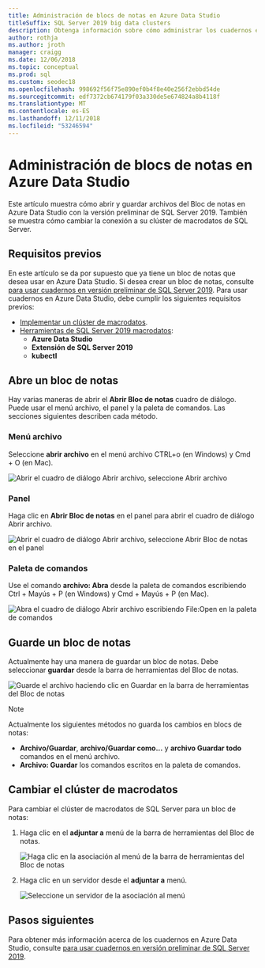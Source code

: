 ```yaml
---
title: Administración de blocs de notas en Azure Data Studio
titleSuffix: SQL Server 2019 big data clusters
description: Obtenga información sobre cómo administrar los cuadernos en Azure Data Studio. Esto incluye la apertura de blocs de notas, guardarlos y cambiar la conexión de clúster de macrodatos.
author: rothja
ms.author: jroth
manager: craigg
ms.date: 12/06/2018
ms.topic: conceptual
ms.prod: sql
ms.custom: seodec18
ms.openlocfilehash: 998692f56f75e890ef0b4f8e40e256f2ebbd54de
ms.sourcegitcommit: edf7372cb674179f03a330de5e674824a8b4118f
ms.translationtype: MT
ms.contentlocale: es-ES
ms.lasthandoff: 12/11/2018
ms.locfileid: "53246594"
---
```

# <a name="how-to-manage-notebooks-in-azure-data-studio"></a>Administración de blocs de notas en Azure Data Studio

Este artículo muestra cómo abrir y guardar archivos del Bloc de notas en Azure Data Studio con la versión preliminar de SQL Server 2019. También se muestra cómo cambiar la conexión a su clúster de macrodatos de SQL Server.

## <a name="prerequisites"></a>Requisitos previos

En este artículo se da por supuesto que ya tiene un bloc de notas que desea usar en Azure Data Studio. Si desea crear un bloc de notas, consulte [para usar cuadernos en versión preliminar de SQL Server 2019](notebooks-guidance.md). Para usar cuadernos en Azure Data Studio, debe cumplir los siguientes requisitos previos:

- [Implementar un clúster de macrodatos](quickstart-big-data-cluster-deploy.md).
- [Herramientas de SQL Server 2019 macrodatos](deploy-big-data-tools.md):
   - **Azure Data Studio**
   - **Extensión de SQL Server 2019**
   - **kubectl**

## <a name="open-a-notebook"></a>Abre un bloc de notas

Hay varias maneras de abrir el **Abrir Bloc de notas** cuadro de diálogo. Puede usar el menú archivo, el panel y la paleta de comandos. Las secciones siguientes describen cada método.

### <a name="file-menu"></a>Menú archivo

Seleccione **abrir archivo** en el menú archivo CTRL+o (en Windows) y Cmd + O (en Mac).

![Abrir el cuadro de diálogo Abrir archivo, seleccione Abrir archivo](./media/notebooks-how-to-manage/open-file-1.png) 

### <a name="dashboard"></a>Panel

Haga clic en **Abrir Bloc de notas** en el panel para abrir el cuadro de diálogo Abrir archivo.

![Abrir el cuadro de diálogo Abrir archivo, seleccione Abrir Bloc de notas en el panel](./media/notebooks-how-to-manage/open-file-2.png) 

### <a name="command-palette"></a>Paleta de comandos

Use el comando **archivo: Abra** desde la paleta de comandos escribiendo Ctrl + Mayús + P (en Windows) y Cmd + Mayús + P (en Mac).

![Abra el cuadro de diálogo Abrir archivo escribiendo File:Open en la paleta de comandos](./media/notebooks-how-to-manage/open-file-3.png)

## <a name="save-a-notebook"></a>Guarde un bloc de notas

Actualmente hay una manera de guardar un bloc de notas. Debe seleccionar **guardar** desde la barra de herramientas del Bloc de notas.

![Guarde el archivo haciendo clic en Guardar en la barra de herramientas del Bloc de notas](./media/notebooks-how-to-manage/save-file-1.png)

> [!NOTE]
> Actualmente los siguientes métodos no guarda los cambios en blocs de notas:
>
> - **Archivo/Guardar**, **archivo/Guardar como...**  y **archivo Guardar todo** comandos en el menú archivo.
> - **Archivo: Guardar** los comandos escritos en la paleta de comandos.

## <a name="change-the-big-data-cluster"></a>Cambiar el clúster de macrodatos

Para cambiar el clúster de macrodatos de SQL Server para un bloc de notas:

1. Haga clic en el **adjuntar a** menú de la barra de herramientas del Bloc de notas.

   ![Haga clic en la asociación al menú de la barra de herramientas del Bloc de notas](./media/notebooks-how-to-manage/select-attach-to-1.png)

2. Haga clic en un servidor desde el **adjuntar a** menú.

   ![Seleccione un servidor de la asociación al menú](./media/notebooks-how-to-manage/select-attach-to-2.png)

## <a name="next-steps"></a>Pasos siguientes

Para obtener más información acerca de los cuadernos en Azure Data Studio, consulte [para usar cuadernos en versión preliminar de SQL Server 2019](notebooks-guidance.md).